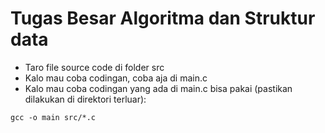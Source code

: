 # Tugas Besar Algoritma dan Struktur data
* Taro file source code di folder src
* Kalo mau coba codingan, coba aja di main.c
* Kalo mau coba codingan yang ada di main.c bisa pakai (pastikan dilakukan di direktori terluar):
```
gcc -o main src/*.c
```
